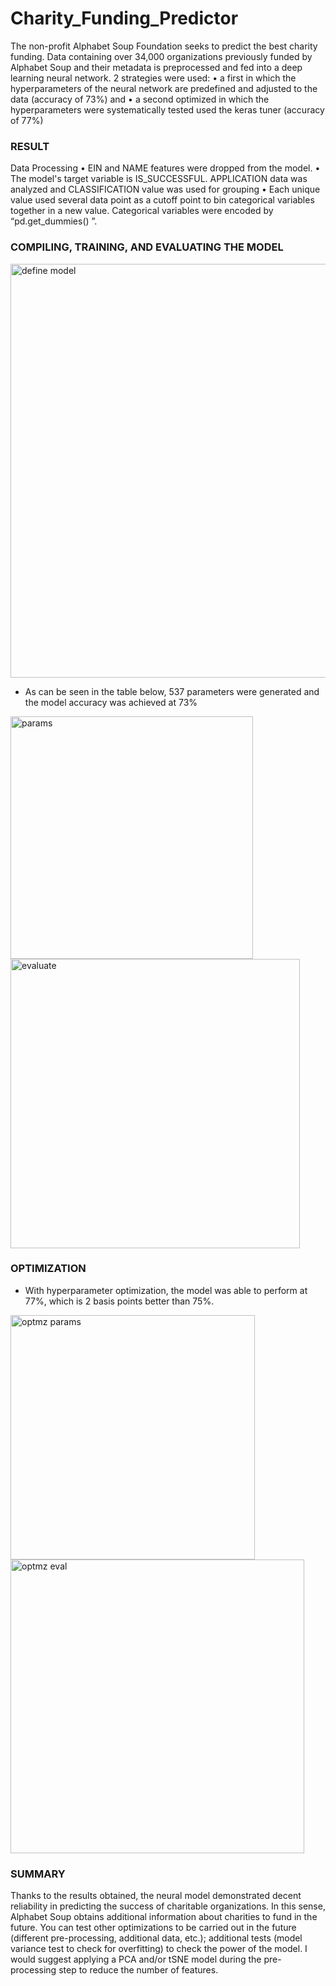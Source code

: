 # Charity_Funding_Predictor

   The non-profit Alphabet Soup Foundation seeks to predict the best charity funding. Data containing over 34,000 organizations previously funded by Alphabet Soup and their metadata is preprocessed and fed into a deep learning neural network.
2 strategies were used:
•	a first in which the hyperparameters of the neural network are predefined and adjusted to the data (accuracy of 73%) and
•	a second optimized in which the hyperparameters were systematically tested used the keras tuner (accuracy of 77%)

### RESULT
Data Processing
•	EIN and NAME features were dropped from the model.
•	The model's target variable is IS_SUCCESSFUL. APPLICATION data was analyzed and CLASSIFICATION value was used for grouping
•	Each unique value used several data point as a cutoff point to bin categorical variables together in a new value. Categorical variables were encoded by “pd.get_dummies() ”.

 ### COMPILING, TRAINING, AND EVALUATING THE MODEL
 

 <img width="662" alt="define model" src="https://user-images.githubusercontent.com/100292828/185767448-674065ad-69a8-4ee0-a68f-b18034d25152.png">

-	As can be seen in the table below, 537 parameters were generated and the model accuracy was achieved at 73%

 
 <img width="388" alt="params" src="https://user-images.githubusercontent.com/100292828/185767669-69075b04-1193-435b-97dd-0efdaae400fc.png">
<img width="463" alt="evaluate" src="https://user-images.githubusercontent.com/100292828/185767509-03aaa105-b789-4957-95ae-54fe20aad55e.png">

 
 
### OPTIMIZATION
-	With hyperparameter optimization, the model was able to perform at 77%, which is 2 basis points better than 75%.

<img width="391" alt="optmz params" src="https://user-images.githubusercontent.com/100292828/185767619-84b7c5bc-398a-45d3-99e7-607d1193ba3b.png">
<img width="470" alt="optmz eval" src="https://user-images.githubusercontent.com/100292828/185767648-780f9301-eb8b-41fb-b241-5a8c3c5e3165.png">
 
 
### SUMMARY
Thanks to the results obtained, the neural model demonstrated decent reliability in predicting the success of charitable organizations. In this sense, Alphabet Soup obtains additional information about charities to fund in the future. You can test other optimizations to be carried out in the future (different pre-processing, additional data, etc.); additional tests (model variance test to check for overfitting) to check the power of the model.
I would suggest applying a PCA and/or tSNE model during the pre-processing step to reduce the number of features.
